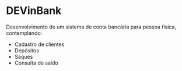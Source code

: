 # DEVinBank

Desenvolvimento de um sistema de conta bancária para pessoa física, contemplando:
- Cadastro de clientes
- Depósitos
- Saques
- Consulta de saldo
